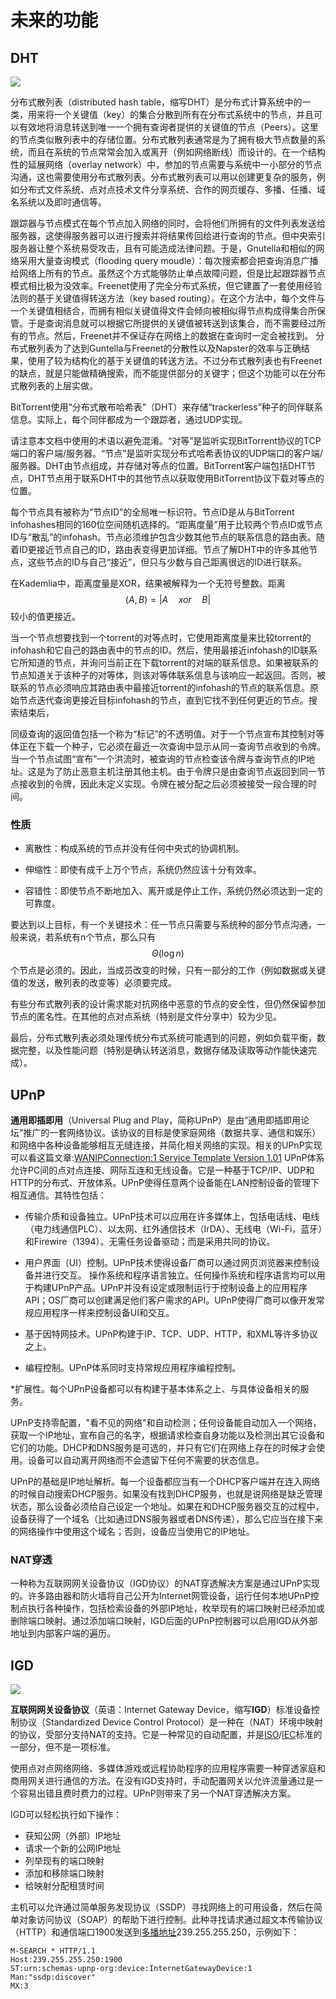 # 未来的功能

## DHT

![](https://upload.wikimedia.org/wikipedia/commons/thumb/9/98/DHT_en.svg/800px-DHT_en.svg.png)

分布式散列表（distributed hash table，缩写DHT）是分布式计算系统中的一类，用来将一个关键值（key）的集合分散到所有在分布式系统中的节点，并且可以有效地将消息转送到唯一一个拥有查询者提供的关键值的节点（Peers）。这里的节点类似散列表中的存储位置。分布式散列表通常是为了拥有极大节点数量的系统，而且在系统的节点常常会加入或离开（例如网络断线）而设计的。在一个结构性的延展网络（overlay network）中，参加的节点需要与系统中一小部分的节点沟通，这也需要使用分布式散列表。分布式散列表可以用以创建更复杂的服务，例如分布式文件系统、点对点技术文件分享系统、合作的网页缓存、多播、任播、域名系统以及即时通信等。

跟踪器与节点模式在每个节点加入网络的同时，会将他们所拥有的文件列表发送给服务器，这使得服务器可以进行搜索并将结果传回给进行查询的节点。但中央索引服务器让整个系统易受攻击，且有可能造成法律问题。于是，Gnutella和相似的网络采用大量查询模式（flooding query moudle）：每次搜索都会把查询消息广播给网络上所有的节点。虽然这个方式能够防止单点故障问题，但是比起跟踪器节点模式相比极为没效率。Freenet使用了完全分布式系统，但它建置了一套使用经验法则的基于关键值得转送方法（key based routing）。在这个方法中，每个文件与一个关键值相结合，而拥有相似关键值得文件会倾向被相似得节点构成得集合所保管。于是查询消息就可以根据它所提供的关键值被转送到该集合，而不需要经过所有的节点。然后，Freenet并不保证存在网络上的数据在查询时一定会被找到。
分布式散列表为了达到Guntella与Freenet的分散性以及Napster的效率与正确结果，使用了较为结构化的基于关键值的转送方法。不过分布式散列表也有Freenet的缺点，就是只能做精确搜索，而不能提供部分的关键字；但这个功能可以在分布式散列表的上层实做。

BitTorrent使用“分布式散布哈希表”（DHT）来存储“trackerless”种子的同伴联系信息。实际上，每个同伴都成为一个跟踪者，通过UDP实现。

请注意本文档中使用的术语以避免混淆。“对等”是监听实现BitTorrent协议的TCP端口的客户端/服务器。“节点”是监听实现分布式哈希表协议的UDP端口的客户端/服务器。DHT由节点组成，并存储对等点的位置。BitTorrent客户端包括DHT节点，DHT节点用于联系DHT中的其他节点以获取使用BitTorrent协议下载对等点的位置。

每个节点具有被称为“节点ID”的全局唯一标识符。节点ID是从与BitTorrent infohashes相同的160位空间随机选择的。“距离度量”用于比较两个节点ID或节点ID与“散乱”的infohash。节点必须维护包含少数其他节点的联系信息的路由表。随着ID更接近节点自己的ID，路由表变得更加详细。节点了解DHT中的许多其他节点，这些节点的ID与自己“接近”，但只与少数与自己距离很远的ID进行联系。

在Kademlia中，距离度量是XOR，结果被解释为一个无符号整数。距离$$ (A,B) = |A \quad xor \quad B | $$较小的值更接近。

当一个节点想要找到一个torrent的对等点时，它使用距离度量来比较torrent的infohash和它自己的路由表中的节点的ID。然后，使用最接近infohash的ID联系它所知道的节点，并询问当前正在下载torrent的对端的联系信息。如果被联系的节点知道关于该种子的对等体，则该对等体联系信息与该响应一起返回。否则，被联系的节点必须响应其路由表中最接近torrent的infohash的节点的联系信息。原始节点迭代查询更接近目标infohash的节点，直到它找不到任何更近的节点。搜索结束后，

同级查询的返回值包括一个称为“标记”的不透明值。对于一个节点宣布其控制对等体正在下载一个种子，它必须在最近一次查询中显示从同一查询节点收到的令牌。当一个节点试图“宣布”一个洪流时，被查询的节点检查该令牌与查询节点的IP地址。这是为了防止恶意主机注册其他主机。由于令牌只是由查询节点返回到同一节点接收到的令牌，因此未定义实现。令牌在被分配之后必须被接受一段合理的时间。

### 性质

*   离散性：构成系统的节点并没有任何中央式的协调机制。

*   伸缩性：即使有成千上万个节点，系统仍然应该十分有效率。

*   容错性：即使节点不断地加入、离开或是停止工作，系统仍然必须达到一定的可靠度。

要达到以上目标，有一个关键技术：任一节点只需要与系统种的部分节点沟通，一般来说，若系统有n个节点，那么只有$${\displaystyle \Theta (\log n)} $$ 个节点是必须的。因此，当成员改变的时候，只有一部分的工作（例如数据或关键值的发送，散列表的改变等）必须要完成。

有些分布式散列表的设计需求能对抗网络中恶意的节点的安全性，但仍然保留参加节点的匿名性。在其他的点对点系统（特别是文件分享中）较为少见。

最后，分布式散列表必须处理传统分布式系统可能遇到的问题，例如负载平衡，数据完整，以及性能问题（特别是确认转送消息，数据存储及读取等动作能快速完成）。



## UPnP

**通用即插即用**（Universal Plug and Play，简称UPnP）是由“通用即插即用论坛”推广的一套网络协议。该协议的目标是使家庭网络（数据共享、通信和娱乐）和网络中各种设备能够相互无缝连接，并简化相关网络的实现。相关的UPnP实现可以看这篇文章:[WANIPConnection:1 Service Template Version 1.01](http://www.upnp.org/specs/gw/UPnP-gw-WANIPConnection-v1-Service.pdf)
UPnP体系允许PC间的点对点连接、网际互连和无线设备。它是一种基于TCP/IP、UDP和HTTP的分布式、开放体系。UPnP使得任意两个设备能在LAN控制设备的管理下相互通信。其特性包括：

* 传输介质和设备独立。UPnP技术可以应用在许多媒体上，包括电话线、电线（电力线通信PLC）、以太网、红外通信技术（IrDA）、无线电（Wi-Fi，蓝牙）和Firewire（1394）。无需任务设备驱动；而是采用共同的协议。

* 用户界面（UI）控制。UPnP技术使得设备厂商可以通过网页浏览器来控制设备并进行交互。
  操作系统和程序语言独立。任何操作系统和程序语言均可以用于构建UPnP产品。UPnP并没有设定或限制运行于控制设备上的应用程序API；OS厂商可以创建满足他们客户需求的API。UPnP使得厂商可以像开发常规应用程序一样来控制设备UI和交互。

* 基于因特网技术。UPnP构建于IP、TCP、UDP、HTTP，和XML等许多协议之上。

* 编程控制。UPnP体系同时支持常规应用程序编程控制。

*扩展性。每个UPnP设备都可以有构建于基本体系之上、与具体设备相关的服务。

UPnP支持零配置，"看不见的网络"和自动检测；任何设备能自动加入一个网络，获取一个IP地址，宣布自己的名字，根据请求检查自身功能以及检测出其它设备和它们的功能。DHCP和DNS服务是可选的，并只有它们在网络上存在的时候才会使用。设备可以自动离开网络而不会遗留下任何不需要的状态信息。

UPnP的基础是IP地址解析。每一个设备都应当有一个DHCP客户端并在连入网络的时候自动搜索DHCP服务。如果没有找到DHCP服务，也就是说网络是缺乏管理状态，那么设备必须给自己设定一个地址。如果在和DHCP服务器交互的过程中，设备获得了一个域名（比如通过DNS服务器或者DNS传递），那么它应当在接下来的网络操作中使用这个域名；否则，设备应当使用它的IP地址。

### NAT穿透
一种称为互联网网关设备协议（IGD协议）的NAT穿透解决方案是通过UPnP实现的。许多路由器和防火墙将自己公开为Internet网管设备，运行任何本地UPnP控制点执行各种操作，包括检索设备的外部IP地址，枚举现有的端口映射已经添加或删除端口映射。通过添加端口映射，IGD后面的UPnP控制器可以启用IGD从外部地址到内部客户端的遍历。

## IGD

![](https://upload.wikimedia.org/wikipedia/commons/3/36/UPnP_discovery_phase.jpg)

**互联网网关设备协议**（英语：Internet Gateway Device，缩写**IGD**）标准设备控制协议（Standardized Device Control Protocol）是一种在（NAT）环境中映射的协议，受部分支持NAT的支持。它是一种常见的自动配置，并是[ISO](https://zh.wikipedia.org/wiki/%E5%9C%8B%E9%9A%9B%E6%A8%99%E6%BA%96%E5%8C%96%E7%B5%84%E7%B9%94)/[IEC](https://zh.wikipedia.org/wiki/%E5%9B%BD%E9%99%85%E7%94%B5%E5%B7%A5%E5%A7%94%E5%91%98%E4%BC%9A)标准的一部分，但不是一项标准。

使用点对点网络网络、多媒体游戏或远程协助程序的应用程序需要一种穿透家庭和商用网关进行通信的方法。在没有IGD支持时，手动配置网关以允许流量通过是一个容易出错且费时费力的过程。UPnP则带来了另一个NAT穿透解决方案。

IGD可以轻松执行如下操作：

-   获知公网（外部）IP地址
-   请求一个新的公网IP地址
-   列举现有的端口映射
-   添加和移除端口映射
-   给映射分配租赁时间

主机可以允许通过简单服务发现协议（SSDP）寻找网络上的可用设备，然后在简单对象访问协议（SOAP）的帮助下进行控制。此种寻找请求通过超文本传输协议（HTTP）和通信端口1900发送到[多播地址](https://zh.wikipedia.org/w/index.php?title=%E5%A4%9A%E6%92%AD%E5%9C%B0%E5%9D%80&action=edit&redlink=1)239.255.255.250，示例如下：

```
M-SEARCH * HTTP/1.1
Host:239.255.255.250:1900
ST:urn:schemas-upnp-org:device:InternetGatewayDevice:1
Man:"ssdp:discover"
MX:3
```

